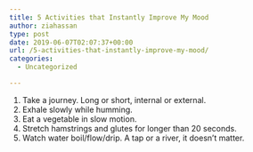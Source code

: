 ```yaml
---
title: 5 Activities that Instantly Improve My Mood
author: ziahassan
type: post
date: 2019-06-07T02:07:37+00:00
url: /5-activities-that-instantly-improve-my-mood/
categories:
  - Uncategorized

---
```

  1. Take a journey. Long or short, internal or external.
  2. Exhale slowly while humming.
  3. Eat a vegetable in slow motion.
  4. Stretch hamstrings and glutes for longer than 20 seconds.
  5. Watch water boil/flow/drip. A tap or a river, it doesn&#8217;t matter.
